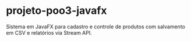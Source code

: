 # projeto-poo3-javafx
Sistema em JavaFX para cadastro e controle de produtos com salvamento em CSV e relatórios via Stream API.
